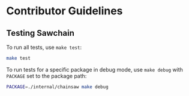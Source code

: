 # Contributor Guidelines

## Testing Sawchain

To run all tests, use `make test`:

```sh
make test
```

To run tests for a specific package in debug mode, use `make debug` with `PACKAGE` set to the package path:

```sh
PACKAGE=./internal/chainsaw make debug
```
